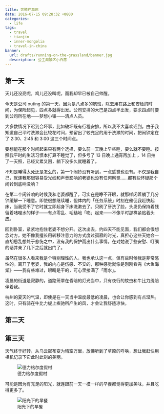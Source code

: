 ```yaml
---
title: 奔腾在草原
date: 2016-07-15 09:28:32 +0800
categories:
  - life
tags:
  - travel
  - tianjin
  - inner-mongolia
  - travel-in-china
banner:
  url: drafts/running-on-the-grassland/banner.jpg
  description: 公主湖景区小白房
---
```


## 第一天

天儿还没亮呢，鸡儿还没叫呢，而我却早已被自己帅醒。

今天是公司 outing 的第一天，因为是八点多的航班，除去用在路上和安检的时间，为保险起见，四点多就得出发。公司安排的大巴是四点半出发，要求四点时要到公司所在地——梦想小镇——清点人员。

大多数情况下迟到会坏事，比如破坏既有行程安排，所以我不大喜欢迟到。由于我知道自己平时洗漱会比较花时间，预留出了较充足的用于洗漱的时间，把闹钟定在了 2:30、2:45 和 3:00 这三个时间点。

要想能在那个时间起来只有两个选择，要么前一天晚上早些睡，要么就不要睡。按照我平时的生活习惯本打算不睡觉了，但多亏了 13 日晚上通宵再加上 ，14 日拍了一天照，已经又累又困，躺下没多久就睡着了。

不知是睡得太死还是怎么的，第一个闹铃没有听到，一点感觉也没有。不仅是我自己，就连我那很容易受光线和声音影响的老婆也没有任何察觉……都有些怀疑那个闹铃到底响没响？

在第二个闹铃响的时候我和老婆都醒了，可实在是睁不开眼，就那样闭着躺了几分钟缓解一下睡意。即使很想继续睡，但体内的「任务系统」时刻在催促我赶快起床，当我受不了它时就立即起身下床洗漱去了。只刷了牙洗了脸，头发仍保持着残留着啫哩水的样子——有点零乱、毛糙地「嘭」起来——不像平时那样紧贴着头皮。

回到卧室，紧紧地抱住老婆不想分开。这次出去，约四天不能见面，我们都会很想念对方。她不像我擅长用转移注意力的方式度过孤寂的时光，真担心这些天她会一直胡思乱想处于悲伤之中，没有我的保护而出什么事情。在对她说了些安慰、叮嘱的话并亲了几下之后就出门了。

虽然在很多人看来我是个特别理性的人，我也承认这一点，但有些时候我是非常感性的。离开了老婆，我的内心是伤感、不安的，那种感觉就像是刚刚看完《大鱼海棠》——我有些难过，眼睛是干的，可心里接满了「雨水」。

凌晨的街道是寂静的，道路笼罩在昏暗的灯光当中，只有夜行的蚊虫和牛比力缇陪伴着我。

杭州的夏天的气温，即使是在一天当中温度最低的凌晨，也会让你感到有点湿热。这时，只有骑在牛比力缇上疾驰所产生的风，才会让我舒适凉快。

## 第二天

## 第三天

天气终于好转，从乌云密布变为晴空万里，放佛听到了草原的呼唤，想让我赶快用相机记录下它此时此刻的美丽。

<figure>
  <img src="{{ 'drafts/running-on-the-grassland/deligeer' | asset_path }}" alt="德力格尔度假村">
  <figcaption>德力格尔度假村</figcaption>
</figure>

可能是因为有充足的阳光，就连跟前一天一模一样的早餐都觉得更加美味，并且吃得更多了。

<figure>
  <img src="{{ 'drafts/running-on-the-grassland/breakfast' | asset_path }}" alt="阳光下的早餐">
  <figcaption>阳光下的早餐</figcaption>
</figure>
